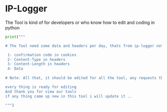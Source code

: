 # IP-Logger

The Tool is kind of for developers or who know how to edit and coding in python

```python
print("""

# The Tool need some data and headers per day, thats from ip-logger not from me and sorry for any Disturb

 1- confirmation code in cookies
 2- Content-Type in headers
 3- Content-Length in headers
 4- Data
 
# Note: All that, it should be edited for all the tool, any requests that need to be modified, I put it in a special form

every thing is ready for editing
And thank you for view our tools
if any thing came up new in this tool i will update it ..

""")
```

